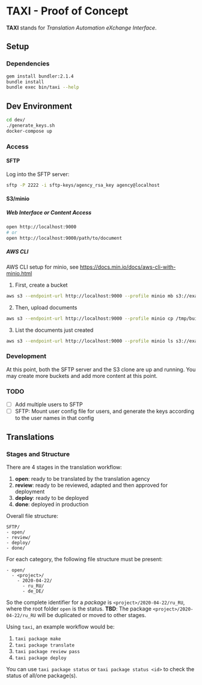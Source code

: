 # TAXI - Proof of Concept
**TAXI** stands for *Translation Automation eXchange Interface*.

## Setup
### Dependencies
```sh
gem install bundler:2.1.4
bundle install
bundle exec bin/taxi --help
```

## Dev Environment
```sh
cd dev/
./generate_keys.sh
docker-compose up
```

### Access
#### SFTP
Log into the SFTP server:
```sh
sftp -P 2222 -i sftp-keys/agency_rsa_key agency@localhost
```

#### S3/minio
##### Web Interface or Content Access
```sh
open http://localhost:9000
# or
open http://localhost:9000/path/to/document
```

##### AWS CLI
AWS CLI setup for minio, see https://docs.min.io/docs/aws-cli-with-minio.html

1. First, create a bucket
```sh
aws s3 --endpoint-url http://localhost:9000 --profile minio mb s3://example.bucket.com
```
2. Then, upload documents
```sh
aws s3 --endpoint-url http://localhost:9000 --profile minio cp /tmp/build/html s3://example.bucket.com --recursive
```
3. List the documents just created
```sh
aws s3 --endpoint-url http://localhost:9000 --profile minio ls s3://example.bucket.com
```

### Development
At this point, both the SFTP server and the S3 clone are up and running.
You may create more buckets and add more content at this point.

### TODO
* [ ] Add multiple users to SFTP
* [ ] SFTP: Mount user config file for users, and generate the keys according to the user names in that config

## Translations

### Stages and Structure
There are 4 stages in the translation workflow:
1. **open**: ready to be translated by the translation agency
2. **review**: ready to be reviewed, adapted and then approved for deployment
3. **deploy**: ready to be deployed
4. **done**: deployed in production


Overall file structure:
```
SFTP/
- open/
- review/
- deploy/
- done/
```

For each category, the following file structure must be present:
```
- open/
  - <project>/
    - 2020-04-22/
      - ru_RU/
      - de_DE/
```

So the complete identifier for a *package* is `<project>/2020-04-22/ru_RU`, where the root folder `open` is the status.
**TBD**: The package `<project>/2020-04-22/ru_RU` will be duplicated or moved to other stages.

Using `taxi`, an example workflow would be:
1. `taxi package make`
2. `taxi package translate`
3. `taxi package review pass`
4. `taxi package deploy`

You can use `taxi package status` or `taxi package status <id>` to check the status of all/one package(s).
